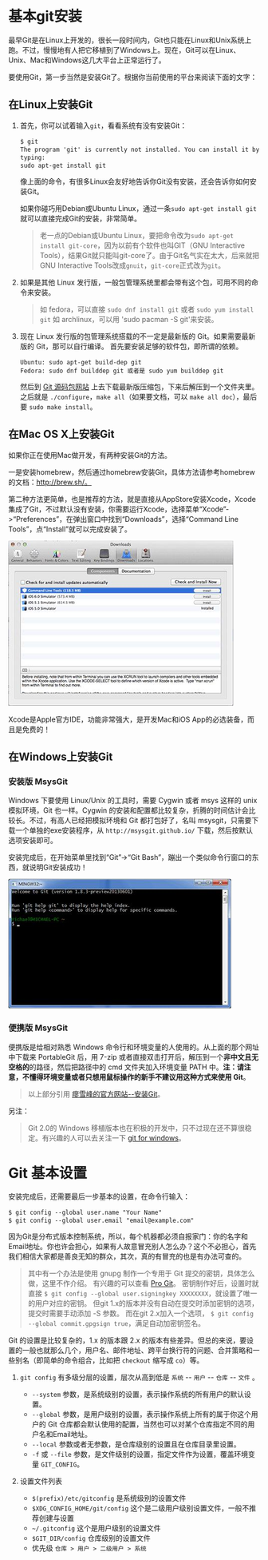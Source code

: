 # 基本git安装

最早Git是在Linux上开发的，很长一段时间内，Git也只能在Linux和Unix系统上跑。不过，慢慢地有人把它移植到了Windows上。现在，Git可以在Linux、Unix、Mac和Windows这几大平台上正常运行了。

要使用Git，第一步当然是安装Git了。根据你当前使用的平台来阅读下面的文字：

## 在**Linux**上安装**Git**

1. 首先，你可以试着输入`git`，看看系统有没有安装Git：
    ```
    $ git
    The program 'git' is currently not installed. You can install it by typing:
    sudo apt-get install git
    ```

    像上面的命令，有很多Linux会友好地告诉你Git没有安装，还会告诉你如何安装Git。

    如果你碰巧用Debian或Ubuntu Linux，通过一条`sudo apt-get install git`就可以直接完成Git的安装，非常简单。

    > 老一点的Debian或Ubuntu Linux，要把命令改为`sudo apt-get install git-core`，因为以前有个软件也叫GIT（GNU Interactive Tools），结果Git就只能叫git-core了。由于Git名气实在太大，后来就把GNU Interactive Tools改成`gnuit`，`git-core`正式改为`git`。

2. 如果是其他 Linux 发行版，一般包管理系统里都会带有这个包，可用不同的命令来安装。
    > 如 fedora，可以直接 `sudo dnf install git` 或者 `sudo yum install git`
    > 如 archlinux，可以用 'sudo pacman -S git'来安装。


3. 现在 Linux 发行版的包管理系统搭载的不一定是最新版的 Git。如果需要最新版的 Git，那可以自行编译。
    首先要安装足够的软件包，即所谓的依赖。
    ```
    Ubuntu: sudo apt-get build-dep git
    Fedora: sudo dnf builddep git 或者是 sudo yum builddep git
    ```

    然后到 [Git 源码包网站][4] 上去下载最新版压缩包，下来后解压到一个文件夹里。
    之后就是 `./configure`，`make all`（如果要文档，可以 `make all doc`），最后要 `sudo make install`。

## 在**Mac OS X**上安装**Git**

如果你正在使用Mac做开发，有两种安装Git的方法。

一是安装homebrew，然后通过homebrew安装Git，具体方法请参考homebrew的文档：http://brew.sh/。

第二种方法更简单，也是推荐的方法，就是直接从AppStore安装Xcode，Xcode集成了Git，不过默认没有安装，你需要运行Xcode，选择菜单“Xcode”->“Preferences”，在弹出窗口中找到“Downloads”，选择“Command Line Tools”，点“Install”就可以完成安装了。

![Install安装][1]

Xcode是Apple官方IDE，功能非常强大，是开发Mac和iOS App的必选装备，而且是免费的！

## 在**Windows**上安装**Git**

### 安装版 MsysGit
Windows 下要使用 Linux/Unix 的工具时，需要 Cygwin 或者 msys 这样的 unix 模拟环境，Git 也一样。Cygwin 的安装和配置都比较复杂，折腾的时间估计会比较长。不过，有高人已经把模拟环境和 Git 都打包好了，名叫 msysgit，只需要下载一个单独的exe安装程序，从 `http://msysgit.github.io/` 下载，然后按默认选项安装即可。

安装完成后，在开始菜单里找到“Git”->“Git Bash”，蹦出一个类似命令行窗口的东西，就说明Git安装成功！

![WINDOWS安装][2]

### 便携版 MsysGit

便携版是给相对熟悉 Windows 命令行和环境变量的人使用的。从上面的那个网址中下载来 PortableGit 后，用 7-zip 或者直接双击打开后，解压到一个**非中文且无空格的**的路径，然后把路径中的 cmd 文件夹加入环境变量 PATH 中。**注：请注意，不懂得环境变量或者只想用鼠标操作的新手不建议用这种方式来使用 Git**。

> 以上部分引用 [瘳雪峰的官方网站--安装Git][7]。

另注：
> Git 2.0的 Windows 移植版本也在积极的开发中，只不过现在还不算很稳定。有兴趣的人可以去关注一下 [git for windows][6]。

# Git 基本设置
安装完成后，还需要最后一步基本的设置，在命令行输入：
```
$ git config --global user.name "Your Name"
$ git config --global user.email "email@example.com"
```
因为Git是分布式版本控制系统，所以，每个机器都必须自报家门：你的名字和Email地址。你也许会担心，如果有人故意冒充别人怎么办？这个不必担心，首先我们相信大家都是善良无知的群众，其次，真的有冒充的也是有办法可查的。

> 其中有一个办法是使用 gnupg 制作一个专用于 Git 提交的密钥，具体怎么做，这里不作介绍。
> 有兴趣的可以查看 [Pro Git][5]。
> 密钥制作好后，设置时就直接 `$ git config --global user.signingkey XXXXXXXX`，就设置了唯一的用户对应的密钥。
> 但git 1.x的版本并没有自动在提交时添加密钥的选项，提交时需要手动添加 -S 参数。
> 而在git 2.x加入一个选项， `$ git config --global commit.gpgsign true`，满足自动加密钥签名。

Git 的设置是比较复杂的，1.x 的版本跟 2.x 的版本有些差异。但总的来说，要设置的一般也就那么几个，用户名、邮件地址、跨平台换行符的问题、合并策略和一些别名（即简单的命令组合，比如把 `checkout` 缩写成 `co`）等。

1. `git config` 有多级分层的设置，层次从高到低是 `系统` -- `用户` -- `仓库` -- `文件` 。
    + `--system` 参数，是系统级别的设置，表示操作系统的所有用户的默认设置。
    + `--global` 参数，是用户级别的设置，表示操作系统上所有的属于你这个用户的 Git 仓库都会默认使用的配置，当然也可以对某个仓库指定不同的用户名和Email地址。
    + `--local` 参数或者无参数，是仓库级别的设置且在仓库目录里设置。
    + `-f` 或 `--file` 参数，是文件级别的设置，指定文件作为设置，覆盖环境变量 `GIT_CONFIG`。

2. 设置文件列表
    + `$(prefix)/etc/gitconfig` 是系统级别的设置文件
    + `$XDG_CONFIG_HOME/git/config` 这个是二级用户级别设置文件，一般不推荐创建与设置
    + `~/.gitconfig` 这个是用户级别的设置文件
    + `$GIT_DIR/config` 仓库级别的设置文件
    + 优先级 `仓库 > 用户 > 二级用户 > 系统`




  [1]: images/gitinstall/2015-6-11-1.jpg
  [2]: images/gitinstall/2015-6-11-2.jpg
  [3]: http://www.liaoxuefeng.com/wiki/0013739516305929606dd18361248578c67b8067c8c017b000/00137396287703354d8c6c01c904c7d9ff056ae23da865a000
  [4]: https://www.kernel.org/pub/software/scm/git/
  [5]: https://git-scm.com/book/tr/v2/Git-Tools-Signing-Your-Work
  [6]: https://github.com/git-for-windows/git/releases
  [7]: http://www.liaoxuefeng.com/wiki/0013739516305929606dd18361248578c67b8067c8c017b000/00137396287703354d8c6c01c904c7d9ff056ae23da865a000 "安装Git"
